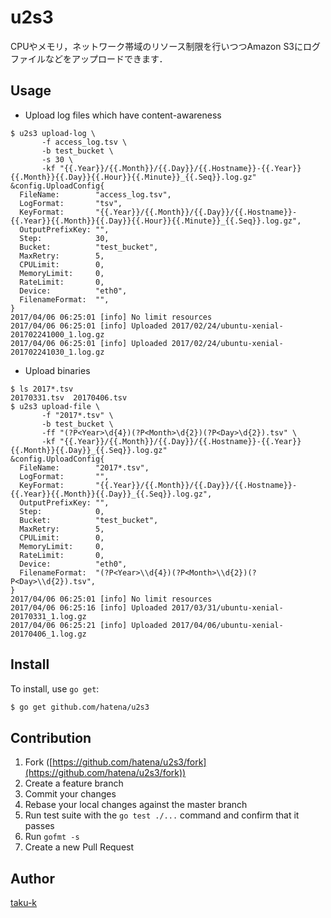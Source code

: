 # u2s3

CPUやメモリ，ネットワーク帯域のリソース制限を行いつつAmazon S3にログファイルなどをアップロードできます．


## Usage

* Upload log files which have content-awareness

```
$ u2s3 upload-log \
       -f access_log.tsv \
       -b test_bucket \
       -s 30 \
       -kf "{{.Year}}/{{.Month}}/{{.Day}}/{{.Hostname}}-{{.Year}}{{.Month}}{{.Day}}{{.Hour}}{{.Minute}}_{{.Seq}}.log.gz"
&config.UploadConfig{
  FileName:        "access_log.tsv",
  LogFormat:       "tsv",
  KeyFormat:       "{{.Year}}/{{.Month}}/{{.Day}}/{{.Hostname}}-{{.Year}}{{.Month}}{{.Day}}{{.Hour}}{{.Minute}}_{{.Seq}}.log.gz",
  OutputPrefixKey: "",
  Step:            30,
  Bucket:          "test_bucket",
  MaxRetry:        5,
  CPULimit:        0,
  MemoryLimit:     0,
  RateLimit:       0,
  Device:          "eth0",
  FilenameFormat:  "",
}
2017/04/06 06:25:01 [info] No limit resources
2017/04/06 06:25:01 [info] Uploaded 2017/02/24/ubuntu-xenial-201702241000_1.log.gz
2017/04/06 06:25:01 [info] Uploaded 2017/02/24/ubuntu-xenial-201702241030_1.log.gz
```

* Upload binaries

```
$ ls 2017*.tsv
20170331.tsv  20170406.tsv
$ u2s3 upload-file \
       -f "2017*.tsv" \
       -b test_bucket \
       -ff "(?P<Year>\d{4})(?P<Month>\d{2})(?P<Day>\d{2}).tsv" \
       -kf "{{.Year}}/{{.Month}}/{{.Day}}/{{.Hostname}}-{{.Year}}{{.Month}}{{.Day}}_{{.Seq}}.log.gz"
&config.UploadConfig{
  FileName:        "2017*.tsv",
  LogFormat:       "",
  KeyFormat:       "{{.Year}}/{{.Month}}/{{.Day}}/{{.Hostname}}-{{.Year}}{{.Month}}{{.Day}}_{{.Seq}}.log.gz",
  OutputPrefixKey: "",
  Step:            0,
  Bucket:          "test_bucket",
  MaxRetry:        5,
  CPULimit:        0,
  MemoryLimit:     0,
  RateLimit:       0,
  Device:          "eth0",
  FilenameFormat:  "(?P<Year>\\d{4})(?P<Month>\\d{2})(?P<Day>\\d{2}).tsv",
}
2017/04/06 06:25:01 [info] No limit resources
2017/04/06 06:25:16 [info] Uploaded 2017/03/31/ubuntu-xenial-20170331_1.log.gz
2017/04/06 06:25:21 [info] Uploaded 2017/04/06/ubuntu-xenial-20170406_1.log.gz
```

## Install

To install, use `go get`:

```bash
$ go get github.com/hatena/u2s3
```

## Contribution

1. Fork ([https://github.com/hatena/u2s3/fork](https://github.com/hatena/u2s3/fork))
1. Create a feature branch
1. Commit your changes
1. Rebase your local changes against the master branch
1. Run test suite with the `go test ./...` command and confirm that it passes
1. Run `gofmt -s`
1. Create a new Pull Request

## Author

[taku-k](https://github.com/taku-k)
